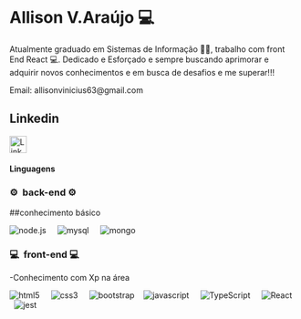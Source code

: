 

#  Allison V.Araújo  💻

Atualmente graduado em Sistemas de Informação 🧑‍💻, trabalho com front End React 💻. Dedicado e Esforçado e sempre buscando aprimorar e adquirir novos conhecimentos e  em busca de desafios e me superar!!!

<p> Email: allisonvinicius63@gmail.com </p>



  ## Linkedin <a href="https://www.linkedin.com/in/allison-v-araújo/" target="_blank" rel="nofollow">
  <img lign="center" alt="LinkedIn" width="30px" 
  src="https://cdn.jsdelivr.net/npm/simple-icons@v3/icons/linkedin.svg" /> </a>
  
  #### Linguagens
  
 <h3>⚙️ &nbsp;back-end ⚙️</h3>
 
##conhecimento básico 

<img src="https://img.shields.io/badge/Node.js-006400?style=for-the-badge&logo=node.js&logoColor=blueviolet" alt="node.js"/> &nbsp; &nbsp;
<img src="https://img.shields.io/badge/Mysql-191970?style=for-the-badge&logo=mysql&logoColor=0000CD" alt="mysql"/> &nbsp; &nbsp;
<img src="https://img.shields.io/badge/Mongo-006400?style=for-the-badge&logo=mongo&logoColor=008000" alt="mongo"/> &nbsp; &nbsp;



  
<h3>💻 &nbsp;front-end 💻</h3>
    
  -Conhecimento com Xp na área

  <img src="https://img.shields.io/badge/HTML5-E34F26?style=for-the-badge&logo=html5&logoColor=white" alt="html5" /> &nbsp; &nbsp;
  <img src="https://img.shields.io/badge/CSS3-1572B6?style=for-the-badge&logo=css3&logoColor=white" alt="css3" /> &nbsp; &nbsp;
  <img src="https://img.shields.io/badge/Bootstrap-563D7C?style=for-the-badge&logo=bootstrap&logoColor=white" alt="bootstrap" />&nbsp; &nbsp;
  <img src="https://img.shields.io/badge/JavaScript-FFD700?style=for-the-badge&logo=javascript&logoColor=F7DF1E" alt="javascript"/> &nbsp; &nbsp;
  <img src="https://img.shields.io/badge/TypeScript-4F4F4F?style=for-the-badge&logo=typescript&logoColor=0000FF" alt="TypeScript"/> &nbsp; &nbsp;
  <img src="https://img.shields.io/badge/React-363636?style=for-the-badge&logo=react&logoColor=00CED1" alt="React"/> &nbsp; &nbsp; 
  <img src="https://img.shields.io/badge/React Testing Library-8B0000?style=for-the-badge&logo=jesto&logoColor=8B0000" alt="jest"/> &nbsp; &nbsp;

</p>


